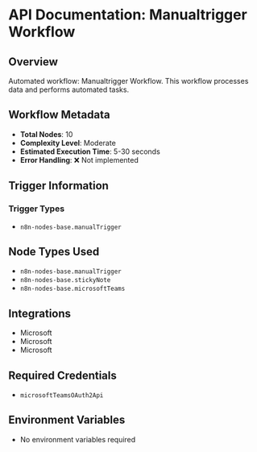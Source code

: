# API Documentation: Manualtrigger Workflow

## Overview
Automated workflow: Manualtrigger Workflow. This workflow processes data and performs automated tasks.

## Workflow Metadata
- **Total Nodes**: 10
- **Complexity Level**: Moderate
- **Estimated Execution Time**: 5-30 seconds
- **Error Handling**: ❌ Not implemented

## Trigger Information
### Trigger Types
- `n8n-nodes-base.manualTrigger`

## Node Types Used
- `n8n-nodes-base.manualTrigger`
- `n8n-nodes-base.stickyNote`
- `n8n-nodes-base.microsoftTeams`

## Integrations
- Microsoft
- Microsoft
- Microsoft

## Required Credentials
- `microsoftTeamsOAuth2Api`

## Environment Variables
- No environment variables required
